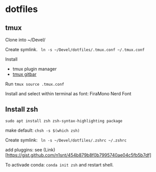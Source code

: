 # dotfiles

## tmux

Clone into ~/Devel/


Create symlink.
``` ln -s ~/Devel/dotfiles/.tmux.conf ~/.tmux.conf```

Install 

* tmux plugin manager
* [tmux gitbar](https://github.com/arl/tmux-gitbar)

Run 
```tmux source .tmux.conf```

Install and select within terminal as font: FiraMono Nerd Font

## Install zsh

```sudo apt install zsh zsh-syntax-highlighting package```

make default:
```chsh -s $(which zsh)```

Create symlink:
``` ln -s ~/Devel/dotfiles/.zshrc ~/.zshrc```

add pluggins:
see (Link)[https://gist.github.com/n1snt/454b879b8f0b7995740ae04c5fb5b7df]

To activade conda:
```conda init zsh```
and restart shell.
